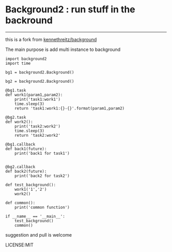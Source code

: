 # Background2 : run stuff in the backround  
--- 
this is a fork from [kennethreitz/background](https://github.com/kennethreitz/background.git)   

The main purpose is add multi instance to background   

```
import background2
import time

bg1 = background2.Background()

bg2 = background2.Background()

@bg1.task
def work1(param1,param2):
    print('task1:work1')
    time.sleep(3)
    return 'task1:work1:{}-{}'.format(param1,param2)

@bg2.task
def work2():
    print('task2:work2')
    time.sleep(3)
    return 'task2:work2'

@bg1.callback
def back1(future):
    print('back1 for task1')


@bg2.callback
def back2(future):
    print('back2 for task2')

def test_background():
    work1('1','2')
    work2()

def common():
    print('common function')

if __name__ == '__main__':
    test_background()
    common()
```   
suggestion and pull is welcome   




LICENSE:MIT

